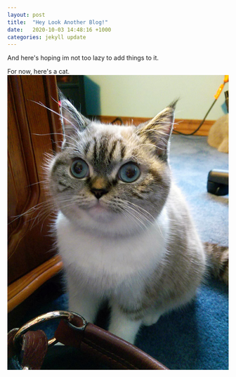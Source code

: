 ```yaml
---
layout: post
title:  "Hey Look Another Blog!"
date:   2020-10-03 14:48:16 +1000
categories: jekyll update
---
```

And here's hoping im not too lazy to add things to it.

For now, here's a cat.
![confused cat](/assets/images/cat.jpg)
